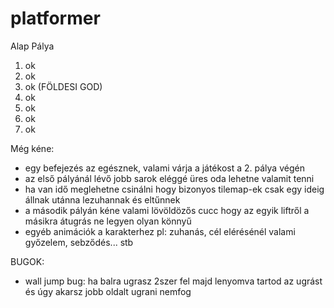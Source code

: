 # platformer

Alap Pálya 
1. ok
2. ok
3. ok  (FÖLDESI GOD)
4. ok
5. ok  
6. ok  
7. ok


Még kéne:
- egy befejezés az egésznek, valami várja a játékost a 2. pálya végén
- az első pályánál lévő jobb sarok eléggé üres oda lehetne valamit tenni
- ha van idő meglehetne csinálni hogy bizonyos tilemap-ek csak egy ideig állnak utánna lezuhannak és eltűnnek
- a második pályán kéne valami lövöldözős cucc hogy az egyik liftről a másikra átugrás ne legyen olyan könnyű
- egyéb animációk a karakterhez pl: zuhanás, cél elérésénél valami győzelem, sebződés... stb


BUGOK:
- wall jump bug: ha balra ugrasz 2szer fel majd lenyomva tartod az ugrást és úgy akarsz jobb oldalt ugrani nemfog
